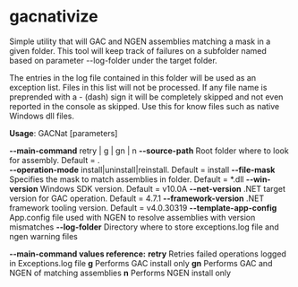# gacnativize
Simple utility that will GAC and NGEN assemblies matching a mask in a given folder.
This tool will keep track of failures on a subfolder named based on parameter --log-folder under the target folder.

The entries in the log file contained in this folder will be used as an exception list. Files in this list
will not be processed.
If any file name is preprended with a - (dash) sign it will be completely skipped and not even reported
in the console as skipped. Use this for know files such as native Windows dll files.

**Usage**: GACNat [parameters]

**--main-command**        retry | g | gn | n
**--source-path**         Root folder where to look for assembly. Default = .\
**--operation-mode**      install|uninstall|reinstall. Default = install
**--file-mask**           Specifies the mask to match assemblies in folder. Default = *.dll
**--win-version**         Windows SDK version. Default = v10.0A
**--net-version**         .NET target version for GAC operation. Default = 4.7.1
**--framework-version**   .NET framework tooling version. Default = v4.0.30319
**--template-app-config** App.config file used with NGEN to resolve assemblies with version mismatches
**--log-folder**          Directory where to store exceptions.log file and ngen warning files

**--main-command values reference:**
**retry**  Retries failed operations logged in Exceptions.log file
**g**      Performs GAC install only
**gn**     Performs GAC and NGEN of matching assemblies
**n**      Performs NGEN install only
